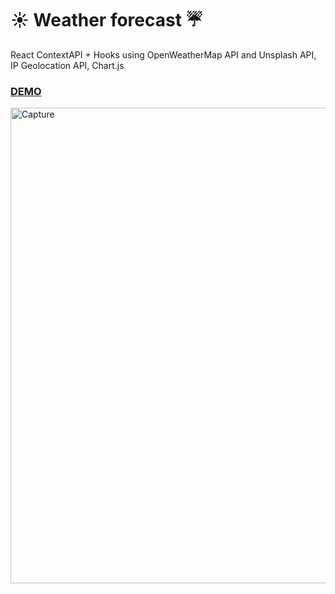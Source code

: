 # ☀️ Weather forecast ☔️  

React ContextAPI + Hooks using OpenWeatherMap API and Unsplash API, IP Geolocation API, Chart.js 

### [DEMO](https://taekimura.github.io/weather-forecast/)

<img width="761" alt="Capture" src="https://user-images.githubusercontent.com/55253319/80247008-36864280-8622-11ea-8c60-744eaaeb56cb.PNG">

